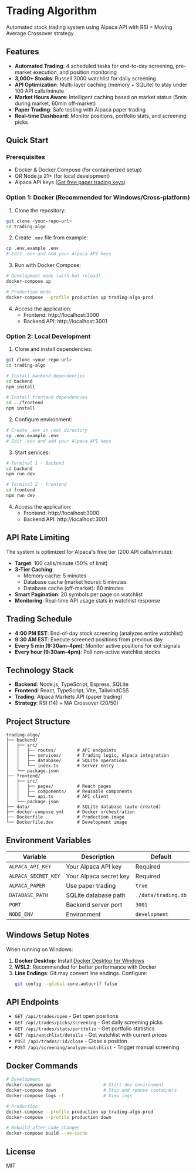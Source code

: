 # Trading Algorithm

Automated stock trading system using Alpaca API with RSI + Moving Average Crossover strategy.

## Features

- **Automated Trading**: 4 scheduled tasks for end-to-day screening, pre-market execution, and position monitoring
- **3,000+ Stocks**: Russell 3000 watchlist for daily screening
- **API Optimization**: Multi-layer caching (memory + SQLite) to stay under 100 API calls/minute
- **Market Hours Aware**: Intelligent caching based on market status (5min during market, 60min off-market)
- **Paper Trading**: Safe testing with Alpaca paper trading
- **Real-time Dashboard**: Monitor positions, portfolio stats, and screening picks

## Quick Start

### Prerequisites

- Docker & Docker Compose (for containerized setup)
- OR Node.js 21+ (for local development)
- Alpaca API keys ([Get free paper trading keys](https://alpaca.markets/))

### Option 1: Docker (Recommended for Windows/Cross-platform)

1. Clone the repository:
```bash
git clone <your-repo-url>
cd trading-algo
```

2. Create `.env` file from example:
```bash
cp .env.example .env
# Edit .env and add your Alpaca API keys
```

3. Run with Docker Compose:
```bash
# Development mode (with hot reload)
docker-compose up

# Production mode
docker-compose --profile production up trading-algo-prod
```

4. Access the application:
   - Frontend: http://localhost:3000
   - Backend API: http://localhost:3001

### Option 2: Local Development

1. Clone and install dependencies:
```bash
git clone <your-repo-url>
cd trading-algo

# Install backend dependencies
cd backend
npm install

# Install frontend dependencies
cd ../frontend
npm install
```

2. Configure environment:
```bash
# Create .env in root directory
cp .env.example .env
# Edit .env and add your Alpaca API keys
```

3. Start services:
```bash
# Terminal 1 - Backend
cd backend
npm run dev

# Terminal 2 - Frontend
cd frontend
npm run dev
```

4. Access the application:
   - Frontend: http://localhost:3000
   - Backend API: http://localhost:3001

## API Rate Limiting

The system is optimized for Alpaca's free tier (200 API calls/minute):

- **Target**: 100 calls/minute (50% of limit)
- **3-Tier Caching**:
  - Memory cache: 5 minutes
  - Database cache (market hours): 5 minutes
  - Database cache (off-market): 60 minutes
- **Smart Pagination**: 20 symbols per page on watchlist
- **Monitoring**: Real-time API usage stats in watchlist response

## Trading Schedule

- **4:00 PM EST**: End-of-day stock screening (analyzes entire watchlist)
- **9:30 AM EST**: Execute screened positions from previous day
- **Every 5 min (9:30am-4pm)**: Monitor active positions for exit signals
- **Every hour (9:30am-4pm)**: Poll non-active watchlist stocks

## Technology Stack

- **Backend**: Node.js, TypeScript, Express, SQLite
- **Frontend**: React, TypeScript, Vite, TailwindCSS
- **Trading**: Alpaca Markets API (paper trading)
- **Strategy**: RSI (14) + MA Crossover (20/50)

## Project Structure

```
trading-algo/
├── backend/
│   ├── src/
│   │   ├── routes/        # API endpoints
│   │   ├── services/      # Trading logic, Alpaca integration
│   │   ├── database/      # SQLite operations
│   │   └── index.ts       # Server entry
│   └── package.json
├── frontend/
│   ├── src/
│   │   ├── pages/         # React pages
│   │   ├── components/    # Reusable components
│   │   └── api.ts         # API client
│   └── package.json
├── data/                  # SQLite database (auto-created)
├── docker-compose.yml     # Docker orchestration
├── Dockerfile             # Production image
└── Dockerfile.dev         # Development image
```

## Environment Variables

| Variable | Description | Default |
|----------|-------------|---------|
| `ALPACA_API_KEY` | Your Alpaca API key | Required |
| `ALPACA_SECRET_KEY` | Your Alpaca secret key | Required |
| `ALPACA_PAPER` | Use paper trading | `true` |
| `DATABASE_PATH` | SQLite database path | `./data/trading.db` |
| `PORT` | Backend server port | `3001` |
| `NODE_ENV` | Environment | `development` |

## Windows Setup Notes

When running on Windows:

1. **Docker Desktop**: Install [Docker Desktop for Windows](https://docs.docker.com/desktop/install/windows-install/)
2. **WSL2**: Recommended for better performance with Docker
3. **Line Endings**: Git may convert line endings. Configure:
   ```bash
   git config --global core.autocrlf false
   ```

## API Endpoints

- `GET /api/trades/open` - Get open positions
- `GET /api/trades/picks/screening` - Get daily screening picks
- `GET /api/trades/stats/portfolio` - Get portfolio statistics
- `GET /api/watchlist/details` - Get watchlist with current prices
- `POST /api/trades/:id/close` - Close a position
- `POST /api/screening/analyze-watchlist` - Trigger manual screening

## Docker Commands

```bash
# Development
docker-compose up                    # Start dev environment
docker-compose down                  # Stop and remove containers
docker-compose logs -f               # View logs

# Production
docker-compose --profile production up trading-algo-prod
docker-compose --profile production down

# Rebuild after code changes
docker-compose build --no-cache
```

## License

MIT
